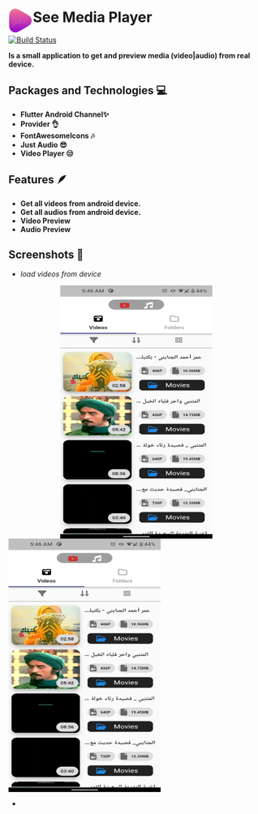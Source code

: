 # See Media Player <a href="url"><img src="assets\img\logo.png" align="left" height="48" width="48" ></a>

[![Build Status](https://travis-ci.org/joemccann/dillinger.svg?branch=master)](https://travis-ci.org/joemccann/dillinger)

**Is a small application to get and preview media (video|audio) from real device.**

## **Packages and Technologies** 💻
- **Flutter Android Channel✨**
- **Provider 👌**
- **FontAwesomeIcons 🎶**
- **Just Audio 😎**
- **Video Player 😒**

## Features 🪶

- **Get all videos from android device.**
- **Get all audios from android device.**
- **Video Preview**
- **Audio Preview**

## Screenshots  📸

- *load videos from device*
<div align='center'>
   <a href="url"><img src="screenshots\flutter_01.png" align="center" height="500" width="300" ></a>
</div>
<a href="url"><img src="screenshots\flutter_01.png" align="center" height="500" width="300" ></a>

- 

